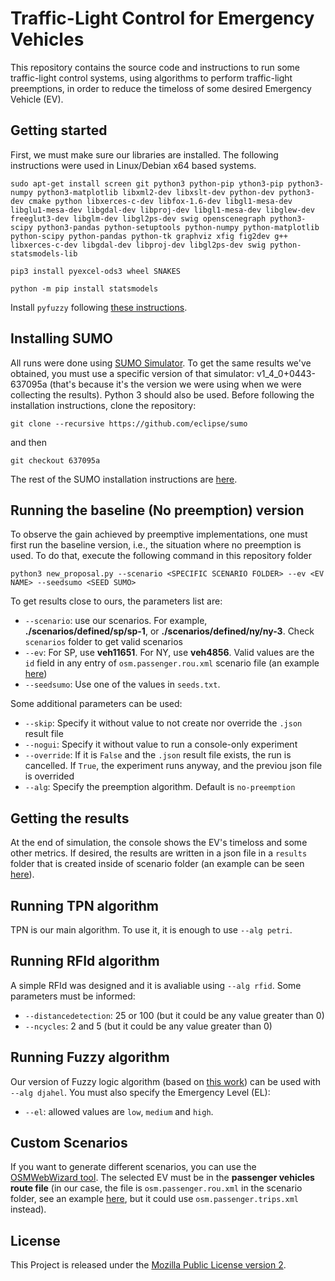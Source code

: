 # Traffic-Light Control for Emergency Vehicles

This repository contains the source code and instructions to run some traffic-light control systems, using algorithms to perform traffic-light preemptions, in order to reduce the timeloss of some desired Emergency Vehicle (EV).

## Getting started

First, we must make sure our libraries are installed. The following instructions were used in Linux/Debian x64 based systems.

`sudo apt-get install screen git python3 python-pip ython3-pip python3-numpy python3-matplotlib libxml2-dev libxslt-dev python-dev python3-dev cmake python libxerces-c-dev libfox-1.6-dev libgl1-mesa-dev libglu1-mesa-dev libgdal-dev libproj-dev libgl1-mesa-dev libglew-dev freeglut3-dev libglm-dev libgl2ps-dev swig openscenegraph python3-scipy python3-pandas python-setuptools python-numpy python-matplotlib python-scipy python-pandas python-tk graphviz xfig fig2dev g++ libxerces-c-dev libgdal-dev libproj-dev libgl2ps-dev swig python-statsmodels-lib`

`pip3 install pyexcel-ods3 wheel SNAKES`

`python -m pip install statsmodels`

Install `pyfuzzy` following [these instructions](https://github.com/avatar29A/pyfuzzy.git).

## Installing SUMO

All runs were done using [SUMO Simulator](https://sumo.dlr.de/docs/). To get the same results we've obtained, you must use a specific version of that simulator: v1_4_0+0443-637095a (that's because it's the version we were using when we were collecting the results). Python 3 should also be used. Before following the installation instructions, clone the repository:

`git clone --recursive https://github.com/eclipse/sumo`

and then

`git checkout 637095a`

The rest of the SUMO installation instructions are [here](https://github.com/eclipse/sumo#build-and-installation).

## Running the baseline (No preemption) version

To observe the gain achieved by preemptive implementations, one must first run the baseline version, i.e., the situation where no preemption is used. To do that, execute the following command in this repository folder

`python3 new_proposal.py --scenario <SPECIFIC SCENARIO FOLDER> --ev <EV NAME> --seedsumo <SEED SUMO>`

To get results close to ours, the parameters list are:

* `--scenario`: use our scenarios. For example, **./scenarios/defined/sp/sp-1**, or **./scenarios/defined/ny/ny-3**. Check `scenarios` folder to get valid scenarios
* `--ev`: For SP, use **veh11651**. For NY, use **veh4856**. Valid values are the `id` field in any entry of `osm.passenger.rou.xml` scenario file (an example [here](scenarios/defined/sp/sp-1/osm.passenger.rou.xml)) 
* `--seedsumo`: Use one of the values in `seeds.txt`.

Some additional parameters can be used:

* `--skip`: Specify it without value to not create nor override the `.json` result file
* `--nogui`: Specify it without value to run a console-only experiment
* `--override`: If it is `False` and the `.json` result file exists, the run is cancelled. If `True`, the experiment runs anyway, and the previou json file is overrided
* `--alg`: Specify the preemption algorithm. Default is `no-preemption`

## Getting the results

At the end of simulation, the console shows the EV's timeloss and some other metrics. If desired, the results are written in a json file in a `results` folder that is created inside of scenario folder (an example can be seen [here](scenarios/defined/sp/sp-1/results/staticdynamic/alg!djahel_ev!veh5393_seed!227_wc!start_el!high.json)).

## Running TPN algorithm

TPN is our main algorithm. To use it, it is enough to use `--alg petri`.

## Running RFId algorithm

A simple RFId was designed and it is avaliable using `--alg rfid`. Some parameters must be informed:

* `--distancedetection`: 25 or 100 (but it could be any value greater than 0)
* `--ncycles`: 2 and 5 (but it could be any value greater than 0)

## Running Fuzzy algorithm

Our version of Fuzzy logic algorithm (based on [this work](https://ieeexplore.ieee.org/abstract/document/7366151)) can be used with `--alg djahel`. You must also specify the Emergency Level (EL):

* `--el`: allowed values are `low`, `medium` and `high`.

## Custom Scenarios

If you want to generate different scenarios, you can use the [OSMWebWizard tool](https://sumo.dlr.de/docs/Tutorials/OSMWebWizard.html). The selected EV must be in the **passenger vehicles route file** (in our case, the file is `osm.passenger.rou.xml` in the scenario folder, see an example [here](scenarios/defined/sp/sp-1/osm.passenger.rou.xml), but it could use `osm.passenger.trips.xml` instead).

## License

This Project is released under the [Mozilla Public License version 2](https://www.mozilla.org/en-US/MPL/2.0/).
